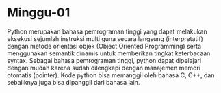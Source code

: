# Minggu-01

Python merupakan bahasa pemrograman tinggi yang dapat melakukan eksekusi sejumlah instruksi multi guna secara langsung (interpretatif) dengan metode orientasi objek (Object Oriented Programming) serta menggunakan semantik dinamis untuk memberikan tingkat keterbacaan syntax. Sebagai bahasa pemrograman tinggi, python dapat dipelajari dengan mudah karena sudah dilengkapi dengan manajemen memori otomatis (pointer). Kode python bisa memanggil oleh bahasa C, C++, dan sebaliknya juga bisa dipanggil dari bahasa lain.